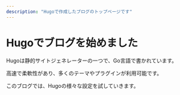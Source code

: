 ```yaml
---
description: "Hugoで作成したブログのトップページです"
---
```


# Hugoでブログを始めました

Hugoは静的サイトジェネレーターの一つで、Go言語で書かれています。

高速で柔軟性があり、多くのテーマやプラグインが利用可能です。

このブログでは、Hugoの様々な設定を試していきます。
